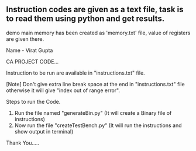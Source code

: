 ## Instruction codes are given as a text file, task is to read them using python and get results.
demo main memory has been created as 'memory.txt' file, value of registers are given there.

Name - Virat Gupta

CA PROJECT CODE...

Instruction to be run are available in "instructions.txt" file.

[Note]
Don't give extra line break space at the end in "instructions.txt" file otherwise it will give "index out of range error".

Steps to run the Code.
1. Run the file named "generateBin.py" (It will create a Binary file of instructions)
2. Now run the file "createTestBench.py" (It will run the instructions and show output in terminal)



Thank You.....
